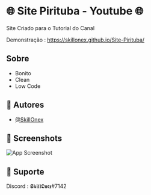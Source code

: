 # 🌐 Site Pirituba - Youtube 🌐

Site Criado para o Tutorial do Canal

Demonstração : https://skillonex.github.io/Site-Pirituba/


## Sobre

- Bonito 
- Clean
- Low Code





## 🔵 Autores

- [@SkillOnex](https://github.com/SkillOnex)



## 🔵 Screenshots  


![App Screenshot](https://media.discordapp.net/attachments/902529056334028803/1043990530578714715/image.png?width=984&height=498)


## 🔵 Suporte

Discord : 𝕾𝖐𝖎𝖑𝖑𝕺𝖓𝖊𝖝#7142

